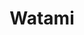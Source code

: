 ---
layout: place
title: "Watami"
permalink: /maine/brunswick/watami.html
stateAbbr: ME
stateName: Maine
cityName: Brunswick
seo:
  name: "Watami"
  type: Restaurant
  links: https://watamiinmaine.com/
description: "Looking for sushi in Brunswick, Maine? Check out Watami for a delightful Japanese dining experience. Enjoy a variety of sushi and other dishes in a welcoming..."
place_id: ChIJGaWo_VGHrUwRioh5AaI9r0k
photos:
  - name: >-
      places/ChIJGaWo_VGHrUwRioh5AaI9r0k/photos/AeeoHcJC2TNfonJ6Vd6KZiypIwLAT174u273igWuyMSY4fJHY2_oRLDg2oHK8X_zFmCQLOFAGBvrkRdW5YPQFVZzPCX2WBKuatKMkr2dDNPXtiiW-t7mSusLsFV8SKilkRQMohGrV7ZbItXeEnOoDOXvvHJAq7FSifxZlXTAt5NWC677IS0JNkV5bNDzPt3gfJyOsXEY9xaJD9VJuqdWD3F4M-n5noIlKkgB1j_h5Jb6XCANMQoRvAUMFwbXpKqrHTJXOojr3x29NRwDAxkc5SYxAS5zWf3qrGD4NBAzcBfIdaSpwg
    widthPx: 4032
    heightPx: 3024
    authorAttributions:
      - displayName: Watami
        uri: https://maps.google.com/maps/contrib/111084116296634723246
        photoUri: >-
          https://lh3.googleusercontent.com/a-/ALV-UjXHxz94tF0z5S0OW5WG59j6iibxjPC_LK1IwgWgH_e9_Gwq9wM=s100-p-k-no-mo
    flagContentUri: >-
      https://www.google.com/local/imagery/report/?cb_client=maps_api_places.places_api&image_key=!1e10!2sAF1QipNyDBMcYNtU3rAAXNrPCeUUcKAF_dURUrsiTZEb&hl=en-US
    googleMapsUri: >-
      https://www.google.com/maps/place//data=!3m4!1e2!3m2!1sAF1QipNyDBMcYNtU3rAAXNrPCeUUcKAF_dURUrsiTZEb!2e10!4m2!3m1!1s0x4cad8751fda8a519:0x49af3da20179888a
  - name: >-
      places/ChIJGaWo_VGHrUwRioh5AaI9r0k/photos/AeeoHcIYH2D3EOipgLXC6xb1mUYI6IcHLmtGd4CYx5f0mjbFGK4OljD0boQ2UX5m1OnRg7cBUFVWvYtMKVhBRW_oYQfjhUESpfjEI8ue_TtN1diyAstok2eww9E7UxKrrqwyD-w-PYwVmWPygXOkPHG2QoxV1KyXSkHXRbJtTWGzsAxul7s8yuOtUvu7AGeVQMXrkEmSu021mAYFvJndclR0cXvF8R_oxrdonQTwmmLxXdZPssj9CT2UEbrIOeTxhX-44mQx81bgus8nCQbnH_xiVTW5DGmmLytfluKdxARtbMXbSQ
    widthPx: 4032
    heightPx: 2268
    authorAttributions:
      - displayName: Watami
        uri: https://maps.google.com/maps/contrib/111084116296634723246
        photoUri: >-
          https://lh3.googleusercontent.com/a-/ALV-UjXHxz94tF0z5S0OW5WG59j6iibxjPC_LK1IwgWgH_e9_Gwq9wM=s100-p-k-no-mo
    flagContentUri: >-
      https://www.google.com/local/imagery/report/?cb_client=maps_api_places.places_api&image_key=!1e10!2sAF1QipMUlN1PrctDzfGAczTx-biGWoCmaGh93B1MW4jM&hl=en-US
    googleMapsUri: >-
      https://www.google.com/maps/place//data=!3m4!1e2!3m2!1sAF1QipMUlN1PrctDzfGAczTx-biGWoCmaGh93B1MW4jM!2e10!4m2!3m1!1s0x4cad8751fda8a519:0x49af3da20179888a
  - name: >-
      places/ChIJGaWo_VGHrUwRioh5AaI9r0k/photos/AeeoHcLNd5bBp-yhIJ9wf2Tw3leXgitfBgfJeo0dh6pG3rYS2FLE3t4l-DskAUIPkY7tgsbc9WI2HiF4BNI8-Ea-Y7HIhhbhn0jJg--suC2mEDXCjumuwlmero92tC-_XQkXe7ociiLuu2yem3g2Rz2-AJt8seR06ro_Sc6lGGWjuqiudxdiHwfx9q6C9Iwd2X5kR-V5vK8e0QRaYENmHbkmjokWk0-YeRvezf4Dng8VqJHN6hiMjOhDwekkEjRRREqMwlm8yzHToXqL45K-7rW_KuUu1aUnca_TU3pulHl5foxiTuoFWURdyLekc_rjAlp3OUsNHrw2X4A7bP4mcbfw8KO448UL1FPouh01ZL_VcUe62KJIMJ2yTvu7qljeiT7ptfQ7OoFUEFVTncjZQYa1xzE4q_QE2o_PpEumZBPOLig
    widthPx: 1952
    heightPx: 2603
    authorAttributions:
      - displayName: Kaleb Boucher
        uri: https://maps.google.com/maps/contrib/102728255114631095013
        photoUri: >-
          https://lh3.googleusercontent.com/a-/ALV-UjUwywn-HO6rHz7EI-Y3eyQeq77ICUc3HSlCf5xTu7ED88Np9S5J=s100-p-k-no-mo
    flagContentUri: >-
      https://www.google.com/local/imagery/report/?cb_client=maps_api_places.places_api&image_key=!1e10!2sCIHM0ogKEICAgIC_-v3XOw&hl=en-US
    googleMapsUri: >-
      https://www.google.com/maps/place//data=!3m4!1e2!3m2!1sCIHM0ogKEICAgIC_-v3XOw!2e10!4m2!3m1!1s0x4cad8751fda8a519:0x49af3da20179888a
  - name: >-
      places/ChIJGaWo_VGHrUwRioh5AaI9r0k/photos/AeeoHcKR5KmANGIS6Ni9KFGDSc2bdzbtIbBqB0YFFRHgp0XbQ2u4bw5bwPdR0ggWZIpAxe7ulSzifE99Lv9LWJ--3lKGAPL9A1ZAu6q5WxIBoARu6w_CWZlS_1Zr-63IcQddiDNfg9H1p7JHMA6Gy_pg_f8zDpcnOwP7ysVs2nqzd6m27LPRDbdXqgTXeMUC8HbFVZUO4Ug7KtLTum93PCjDBNd0ZOVcBGP8DDsB8kkXD9ZaflKu4Fd6noNBQs77MoteD3QZJUIL1i2C9MQhi6-kNd-9znNMDdOSGNdlfjkt2SA9M0xeHRue9aDVbXVklCsqTl1EHaSOQk0EGGFED562_lk0osCZAYHdyqYOk2Gxp-gzXjV29FskhUigaUYF-SChi_M_H41uAxA4XiXYVuaHqgFCiO-KTyxGXRPKTfuLC-I
    widthPx: 4032
    heightPx: 3024
    authorAttributions:
      - displayName: PrettyComfy
        uri: https://maps.google.com/maps/contrib/100187473728724157676
        photoUri: >-
          https://lh3.googleusercontent.com/a-/ALV-UjVKxvreZYBospjhm_3i827GUsOUQ8GyvMkPqw6vUwIqTut76FI=s100-p-k-no-mo
    flagContentUri: >-
      https://www.google.com/local/imagery/report/?cb_client=maps_api_places.places_api&image_key=!1e10!2sCIHM0ogKEICAgIDz8ufDfA&hl=en-US
    googleMapsUri: >-
      https://www.google.com/maps/place//data=!3m4!1e2!3m2!1sCIHM0ogKEICAgIDz8ufDfA!2e10!4m2!3m1!1s0x4cad8751fda8a519:0x49af3da20179888a
  - name: >-
      places/ChIJGaWo_VGHrUwRioh5AaI9r0k/photos/AeeoHcIZRsnSTU34n2wD-Ts7-MxrnSOwswtVuVeDHlQxNbdCm0-Q8oduG4soL4lUfsD6BBsbHs7xcJlEQmZzpmbwOS-8DnNdm4dgZ-onLxmng4LG--Int0OsaZmpZJkb68970WzQIvx0XrBgOUbrO01SoyKvgaNYjAMAP9OGscURrxpKDoIrhEGf5gCrXB6lP_28YDlmC-a9sjGj0DrvjiJb_sb80Rsu2McBLnZiS-qfRVNeBvfbLnGUGFxAXZ0QP56UtrELjGVoQ9h0pqsTcvtzMnMlDrktMea6Qi27XUknYClLQkkdQZbUq_-dC0ORk_qIC00R3agoGPpqODEst_HsL1OUNn8XIHutTbgZAVpDpOFvH1POzDU0FjoWQ0yxefOXHdXJpHUIjotvWGAgEdUw7jQhZ5T5WdCzo-VlDPMnmUP8WgI
    widthPx: 4032
    heightPx: 3024
    authorAttributions:
      - displayName: PrettyComfy
        uri: https://maps.google.com/maps/contrib/100187473728724157676
        photoUri: >-
          https://lh3.googleusercontent.com/a-/ALV-UjVKxvreZYBospjhm_3i827GUsOUQ8GyvMkPqw6vUwIqTut76FI=s100-p-k-no-mo
    flagContentUri: >-
      https://www.google.com/local/imagery/report/?cb_client=maps_api_places.places_api&image_key=!1e10!2sCIHM0ogKEICAgIDz8ufj8QE&hl=en-US
    googleMapsUri: >-
      https://www.google.com/maps/place//data=!3m4!1e2!3m2!1sCIHM0ogKEICAgIDz8ufj8QE!2e10!4m2!3m1!1s0x4cad8751fda8a519:0x49af3da20179888a
  - name: >-
      places/ChIJGaWo_VGHrUwRioh5AaI9r0k/photos/AeeoHcKDmeYkcU8ZN1_0VCeJjrSCEoLLNLhvhbREef9vZdAa25qksRiHqNqsbfWbOn0jX78ZBBaVCcTyoe0rUHOSDJ1cIbfvQdJpEsXBUohSit1Kln-KtgIR4cMM3ZzKBkHDVa0Fh5h2XFQ_l84-sFIemxAqS02hrALyKAlcY8qC7c9nj_qUwIGuN7c_HbrEZMoPcPHWxQZ6QiRVqYeALYeSIUJ-y6pQnGehTX6sjaHtCx1RnmYV9h_GuGdTg4Qk34B95InJxdfvWH7UWHLIZ9sPDVivaoM1RL0U8xyHNcFNUJR6rEhkjTy1Fmxn42UpJErwKkhx9KNpEpDkl5jlAPOUbiX64PX6WtYFl6Jp6ZRZexjJjhQCxj5G0gPQKh46T1MCTKIWjf1P-b2gnlwoCUK1VcIZ5PDkdL784PqGUBM3n9vGyw
    widthPx: 3024
    heightPx: 4032
    authorAttributions:
      - displayName: Moses Baik
        uri: https://maps.google.com/maps/contrib/107928871382391547537
        photoUri: >-
          https://lh3.googleusercontent.com/a-/ALV-UjVJmeRntLAmQ9z4jyVBJp83pH_J_XH-0lJolw58IlQRr7mLUYkpiQ=s100-p-k-no-mo
    flagContentUri: >-
      https://www.google.com/local/imagery/report/?cb_client=maps_api_places.places_api&image_key=!1e10!2sCIHM0ogKEICAgICZjtG6Ug&hl=en-US
    googleMapsUri: >-
      https://www.google.com/maps/place//data=!3m4!1e2!3m2!1sCIHM0ogKEICAgICZjtG6Ug!2e10!4m2!3m1!1s0x4cad8751fda8a519:0x49af3da20179888a
  - name: >-
      places/ChIJGaWo_VGHrUwRioh5AaI9r0k/photos/AeeoHcIooFrtXhGs5TkxcEhbW_avD5-8B_gUBhIZC0UvT8GZz99Pr9FKzyEZshrG60m1-uxaBw9zXa1yn9Yrv9vW5ODkTNNddfCfN2dt6wNvzypZd4CICaVzJfgzm0HHwwMYRWCsf3yNemdvJOfbgi3RG01zgw85rBF2AJdxr5t8o3JDAGUOshC7NNj9l5PBEa0qGFl2YIzqIijGxOlJvL1-ybhwzg-VsnbS3sBaChTd99np2dFc6mNY-_yvYpRCX22qm3lGtBIi1DQrOkpWHpWqO2MzujDe5EJq1VnTZzABXqSKJDPP1f3nALIOs7ngP5NDZeLec5QomV78PMoAwONbL9f8vOcPX3q2BVQR6HsGgiF5y2mM4qcoZEHLIkWs8n6YqEiQIa-DIbRuKE9MwXiMuNNbwnvH6HXVVTuX3Hz8bXxzIw
    widthPx: 1179
    heightPx: 882
    authorAttributions:
      - displayName: PrettyComfy
        uri: https://maps.google.com/maps/contrib/100187473728724157676
        photoUri: >-
          https://lh3.googleusercontent.com/a-/ALV-UjVKxvreZYBospjhm_3i827GUsOUQ8GyvMkPqw6vUwIqTut76FI=s100-p-k-no-mo
    flagContentUri: >-
      https://www.google.com/local/imagery/report/?cb_client=maps_api_places.places_api&image_key=!1e10!2sCIHM0ogKEICAgICbuYKvVw&hl=en-US
    googleMapsUri: >-
      https://www.google.com/maps/place//data=!3m4!1e2!3m2!1sCIHM0ogKEICAgICbuYKvVw!2e10!4m2!3m1!1s0x4cad8751fda8a519:0x49af3da20179888a
  - name: >-
      places/ChIJGaWo_VGHrUwRioh5AaI9r0k/photos/AeeoHcLvQ30TfH0OjJMnQ8CZnq_g_GsDMWnXMzhS9jC8-ZBL7w5ywJKhyA1zkjCbpSRSrgFqCJWQ5jAZTSw_BXkfD7e6Moj4lTtqzHhxGNgC0iFdaa0FkeX_HOmqZTMo3s8rpn7FPRq-_1Qo64IoRrf_6ayMzOU5yizOvD2LhtMnxL-jwh4UFrdsj7MrP_TmuZSPZ7KmQmLuaH7vfGBqUX-orY0WLQzieQOH1QyEBDc8y3AiQ6i_Blfn2tTD2IbsuBRsSsnYaeTGz4iqB2PQczhoReWTutue03YWdwRTP-hp2S2zaSIsARk11mv0AJiQJx4mDC3qdPvxior_qq2O5WHQlPkr2VvVVgwugYXO--7qdLUuCPdgJJ6_INHCpaeCwH9V2vNvkhCZynO4zfHH1yJrYlhbym1KFg2Mwa5HXxmX1YkCBDqr
    widthPx: 3024
    heightPx: 4032
    authorAttributions:
      - displayName: Moses Baik
        uri: https://maps.google.com/maps/contrib/107928871382391547537
        photoUri: >-
          https://lh3.googleusercontent.com/a-/ALV-UjVJmeRntLAmQ9z4jyVBJp83pH_J_XH-0lJolw58IlQRr7mLUYkpiQ=s100-p-k-no-mo
    flagContentUri: >-
      https://www.google.com/local/imagery/report/?cb_client=maps_api_places.places_api&image_key=!1e10!2sCIHM0ogKEICAgICZjtG63AE&hl=en-US
    googleMapsUri: >-
      https://www.google.com/maps/place//data=!3m4!1e2!3m2!1sCIHM0ogKEICAgICZjtG63AE!2e10!4m2!3m1!1s0x4cad8751fda8a519:0x49af3da20179888a
  - name: >-
      places/ChIJGaWo_VGHrUwRioh5AaI9r0k/photos/AeeoHcL4r78qJOamHgEIAPTo-jQAHBu-LpnTkmQhakhmWD-PxwPU67ZVLkMCZK9XyXrtHP5m_w1HM5kQJy9L4q49qp6EjP3ZZycqkAbPuHfds6MeQ41B7IHFHk3nrTV0iTMGoYQ7-Nq7S0mium9hb3CMudjyrEqPEy0VY0FJjIxd5OJCf9dvBn0SeBJCqaRnScrR_85khkGwjiA9XuULq5rogKJLf22XTTKu9aDv8Htri36mECddmiUH5xR2ZuiGIp5qu312t6ZiMuOB7-4PXZ-EP5dIFx5aG7cY6UWMgBL66X_n15T3V17TMQp_LUY0eWtTIKsHsQHVNr6nFVQ6IyOszZNCVOSdUs-1N1l6cfqIiLp2rBSqQ4a7380daAZzDFS02KXuPIrPLPQuL5mhOXZNni5Xve18iT13JbVb2kT6u8GQzQ
    widthPx: 3024
    heightPx: 4032
    authorAttributions:
      - displayName: Logan Cobb
        uri: https://maps.google.com/maps/contrib/111304816634475184689
        photoUri: >-
          https://lh3.googleusercontent.com/a-/ALV-UjU7yPVMbptWcXhQCOfurVk3Pv_S0i3R_Xj4HstATWEGpFOcttGl=s100-p-k-no-mo
    flagContentUri: >-
      https://www.google.com/local/imagery/report/?cb_client=maps_api_places.places_api&image_key=!1e10!2sCIHM0ogKEICAgIDZgsTWUQ&hl=en-US
    googleMapsUri: >-
      https://www.google.com/maps/place//data=!3m4!1e2!3m2!1sCIHM0ogKEICAgIDZgsTWUQ!2e10!4m2!3m1!1s0x4cad8751fda8a519:0x49af3da20179888a
  - name: >-
      places/ChIJGaWo_VGHrUwRioh5AaI9r0k/photos/AeeoHcKdUKq_1_mle_sOfg6tvBT8moaexpjQQO8QKPFdf54inKq4HK2Bzx1u-USdtUwbG4tQ93aBhl1zbHjYabW7jPUX3Cww-ToYBRKr0YsxCWGYEKnN58s5UrzZJnNJb-YW7tviULJrSl0wXYjgBge-9h6RoiRmsmBSWqvhKd2MGhjCqPUP3NTtYkt38zOlCH6GgPMRTYQPvc8omoOjf5aOAzx9JpGXJMBKBItDbFcyYlsWcoIbkruHJL_Gfwin1nygtlT-VqpWMG5ehSVoRdP-3G9aeSjILMHbAvlFQ1r10dYqm3Ud8G8UbmWbWI2hhiCS_uywDk1MlgAYm5CVlj005cqZwnolpqlbXmBSexUZg1uXpGlzOjDHv6wLxoflSdSjke4Rhg2qXo7XFuGtoYYoCqxxZg_YQVB8fhShlPhc_lqD78lv
    widthPx: 3024
    heightPx: 4032
    authorAttributions:
      - displayName: Dale Harrington
        uri: https://maps.google.com/maps/contrib/101105496542726282980
        photoUri: >-
          https://lh3.googleusercontent.com/a-/ALV-UjXM3GG355tNKaJxL5fhsKHuXVkKuQON6K7upjdgJhCtLx2vax7J=s100-p-k-no-mo
    flagContentUri: >-
      https://www.google.com/local/imagery/report/?cb_client=maps_api_places.places_api&image_key=!1e10!2sCIHM0ogKEICAgIC1pfH08QE&hl=en-US
    googleMapsUri: >-
      https://www.google.com/maps/place//data=!3m4!1e2!3m2!1sCIHM0ogKEICAgIC1pfH08QE!2e10!4m2!3m1!1s0x4cad8751fda8a519:0x49af3da20179888a
address: 115 Maine St, Brunswick, ME 04011, USA
street: 115 Maine St
city: Brunswick
state: ME
zip: '04011'
country: USA
neighborhood: Brunswick
latitude: '43.915898'
longitude: '-69.965070'
accessibility_options:
  wheelchairAccessibleParking: true
  wheelchairAccessibleRestroom: true
business_status: OPERATIONAL
name: Watami
google_maps_links:
  directionsUri: >-
    https://www.google.com/maps/dir//''/data=!4m7!4m6!1m1!4e2!1m2!1m1!1s0x4cad8751fda8a519:0x49af3da20179888a!3e0
  placeUri: https://maps.google.com/?cid=5309530251711842442
  writeAReviewUri: >-
    https://www.google.com/maps/place//data=!4m3!3m2!1s0x4cad8751fda8a519:0x49af3da20179888a!12e1
  reviewsUri: >-
    https://www.google.com/maps/place//data=!4m4!3m3!1s0x4cad8751fda8a519:0x49af3da20179888a!9m1!1b1
  photosUri: >-
    https://www.google.com/maps/place//data=!4m3!3m2!1s0x4cad8751fda8a519:0x49af3da20179888a!10e5
primary_type: Sushi Restaurant
opening_hours:
  regular: null
  current: null
secondary_opening_hours:
  regular:
    weekdayDescriptions: null
    type: null
  current:
    weekdayDescriptions: null
    type: null
phone: (207) 888-4088
price_level: PRICE_LEVEL_MODERATE
price_range: $20 &ndash; $30
rating: '4.6'
rating_count: 300
website: https://watamiinmaine.com/
reviews:
  - name: >-
      places/ChIJGaWo_VGHrUwRioh5AaI9r0k/reviews/ChdDSUhNMG9nS0VJQ0FnSURmX3F2Nnh3RRAB
    relativePublishTimeDescription: 3 months ago
    rating: 5
    text:
      text: |-
        Delicious sushi and ramen!
        Staff were friendly and service was quick.
        Average prices for the food, and the quality was awesome!
        Definitely will return.
      languageCode: en
    originalText:
      text: |-
        Delicious sushi and ramen!
        Staff were friendly and service was quick.
        Average prices for the food, and the quality was awesome!
        Definitely will return.
      languageCode: en
    authorAttribution:
      displayName: Rob Ripley
      uri: https://www.google.com/maps/contrib/112622582759924823441/reviews
      photoUri: >-
        https://lh3.googleusercontent.com/a-/ALV-UjV9hGtZ-nOKB1l6gJ5Dn64Q_L-YEJpDiltnJ0aHva7akJ0hwO4C=s128-c0x00000000-cc-rp-mo-ba5
    publishTime: '2025-01-07T03:24:37.910077Z'
    flagContentUri: >-
      https://www.google.com/local/review/rap/report?postId=ChdDSUhNMG9nS0VJQ0FnSURmX3F2Nnh3RRAB&d=17924085&t=1
    googleMapsUri: >-
      https://www.google.com/maps/reviews/data=!4m6!14m5!1m4!2m3!1sChdDSUhNMG9nS0VJQ0FnSURmX3F2Nnh3RRAB!2m1!1s0x4cad8751fda8a519:0x49af3da20179888a
  - name: >-
      places/ChIJGaWo_VGHrUwRioh5AaI9r0k/reviews/ChdDSUhNMG9nS0VJQ0FnSURYb0tYYy1RRRAB
    relativePublishTimeDescription: 5 months ago
    rating: 5
    text:
      text: >-
        Stopped in here for a quick snack and was presently surprised. The food
        was amazing! Super fresh, tasty and the service was great. Highly
        recommend tasting a couple of appetizers from the menu - you will not be
        disappointed!! I recommend the baked salmon roll - add avocado and you
        can thank me later
      languageCode: en
    originalText:
      text: >-
        Stopped in here for a quick snack and was presently surprised. The food
        was amazing! Super fresh, tasty and the service was great. Highly
        recommend tasting a couple of appetizers from the menu - you will not be
        disappointed!! I recommend the baked salmon roll - add avocado and you
        can thank me later
      languageCode: en
    authorAttribution:
      displayName: Karleen Porcena
      uri: https://www.google.com/maps/contrib/107406036202429592540/reviews
      photoUri: >-
        https://lh3.googleusercontent.com/a-/ALV-UjXxZ8timhrDwrDCmJZYKWdW2JMkEu0svLrJeIye2m9FuAsbTZLLAA=s128-c0x00000000-cc-rp-mo
    publishTime: '2024-10-22T20:00:22.342914Z'
    flagContentUri: >-
      https://www.google.com/local/review/rap/report?postId=ChdDSUhNMG9nS0VJQ0FnSURYb0tYYy1RRRAB&d=17924085&t=1
    googleMapsUri: >-
      https://www.google.com/maps/reviews/data=!4m6!14m5!1m4!2m3!1sChdDSUhNMG9nS0VJQ0FnSURYb0tYYy1RRRAB!2m1!1s0x4cad8751fda8a519:0x49af3da20179888a
  - name: >-
      places/ChIJGaWo_VGHrUwRioh5AaI9r0k/reviews/ChZDSUhNMG9nS0VJQ0FnSUM5N3FfMUxBEAE
    relativePublishTimeDescription: a year ago
    rating: 5
    text:
      text: >-
        A nice find in Brunswick. The best sushi I’ve had in a long time - great
        flavor, texture, fresh. A sensory delight of the palette. The area is
        cozy, well lit, and clean and smells fresh. Service is prompt and
        attentive. Price is very fair. Food is wonderful. Can’t wait to return
      languageCode: en
    originalText:
      text: >-
        A nice find in Brunswick. The best sushi I’ve had in a long time - great
        flavor, texture, fresh. A sensory delight of the palette. The area is
        cozy, well lit, and clean and smells fresh. Service is prompt and
        attentive. Price is very fair. Food is wonderful. Can’t wait to return
      languageCode: en
    authorAttribution:
      displayName: Paul
      uri: https://www.google.com/maps/contrib/105907536385149356518/reviews
      photoUri: >-
        https://lh3.googleusercontent.com/a/ACg8ocJen6DGwRLSgP0EobT82dvHWipQzBoa8ZRXIlHdtLrZ-RQrJtq0=s128-c0x00000000-cc-rp-mo-ba4
    publishTime: '2024-03-05T22:54:41.708597Z'
    flagContentUri: >-
      https://www.google.com/local/review/rap/report?postId=ChZDSUhNMG9nS0VJQ0FnSUM5N3FfMUxBEAE&d=17924085&t=1
    googleMapsUri: >-
      https://www.google.com/maps/reviews/data=!4m6!14m5!1m4!2m3!1sChZDSUhNMG9nS0VJQ0FnSUM5N3FfMUxBEAE!2m1!1s0x4cad8751fda8a519:0x49af3da20179888a
  - name: >-
      places/ChIJGaWo_VGHrUwRioh5AaI9r0k/reviews/ChZDSUhNMG9nS0VJQ0FnSUNfcTZUc0d3EAE
    relativePublishTimeDescription: 2 months ago
    rating: 5
    text:
      text: >-
        Beautiful quaint little restaurant in Brunswick. Adorable interior. Nice
        music playing in the background. The only place I trust for my delicious
        sushi rolls. Amazing customer service. Very clean and quick service as
        well. Their food is the best!! So much better than kume.
      languageCode: en
    originalText:
      text: >-
        Beautiful quaint little restaurant in Brunswick. Adorable interior. Nice
        music playing in the background. The only place I trust for my delicious
        sushi rolls. Amazing customer service. Very clean and quick service as
        well. Their food is the best!! So much better than kume.
      languageCode: en
    authorAttribution:
      displayName: Mia Christensen
      uri: https://www.google.com/maps/contrib/116271687353510363105/reviews
      photoUri: >-
        https://lh3.googleusercontent.com/a-/ALV-UjU1m4nmXJK_SiM5WLgmjvq4IHsuxX9yoZ5jGNa4dqwLSLF25uk=s128-c0x00000000-cc-rp-mo
    publishTime: '2025-01-19T02:48:40.274437Z'
    flagContentUri: >-
      https://www.google.com/local/review/rap/report?postId=ChZDSUhNMG9nS0VJQ0FnSUNfcTZUc0d3EAE&d=17924085&t=1
    googleMapsUri: >-
      https://www.google.com/maps/reviews/data=!4m6!14m5!1m4!2m3!1sChZDSUhNMG9nS0VJQ0FnSUNfcTZUc0d3EAE!2m1!1s0x4cad8751fda8a519:0x49af3da20179888a
  - name: >-
      places/ChIJGaWo_VGHrUwRioh5AaI9r0k/reviews/ChZDSUhNMG9nS0VJQ0FnSUM1MFpEZUNBEAE
    relativePublishTimeDescription: a year ago
    rating: 1
    text:
      text: >-
        I am sitting at the sushi bar in your restaurant at this moment. There
        is no one else here. It would be pleasant if the waitress had maybe just
        a little smile on her face to make customers feel welcome.  I ordered
        large sake/nothing special.


        Place was empty  but nonetheless waitress rush me to order.


        Seafood Soup $8.00

        menu indicates: crabstick?, scallop, fish cake and shrimp.  All
        vegetables, instant broth.   NO CRABSTICK?, NO SCALLOP NO FISHCAKE in
        soup.☹️☹️


        Next


        Tuna sushi (2 pieces) $8.00and Soft Shell Spider crab roll $14.00


        Initially, I was excited, as things looked good. However..... crab roll
        was made from bits of canned crabmeat molded into a claw shape
        accompanied with 3 futomaki slices. ☹️☹️

        Tuna was served barely chilled  but fresh😐😐


        Twice waitress asked anything else? anything else? Very annoying 😖😖


        Peach tea $5.75


        Brought in fancy to go cup with check total $51.75

        plus $8.00 gratuity (conciliatory)


        I purposefully came less than well dressed.

        I didn't feel welcomed or even respected from the beginning.


        The entire experience was much less than unexceptional 🤭🤭


        The waitress gave the the impression that I was not worthy to be within
        their walls🤑
      languageCode: en
    originalText:
      text: >-
        I am sitting at the sushi bar in your restaurant at this moment. There
        is no one else here. It would be pleasant if the waitress had maybe just
        a little smile on her face to make customers feel welcome.  I ordered
        large sake/nothing special.


        Place was empty  but nonetheless waitress rush me to order.


        Seafood Soup $8.00

        menu indicates: crabstick?, scallop, fish cake and shrimp.  All
        vegetables, instant broth.   NO CRABSTICK?, NO SCALLOP NO FISHCAKE in
        soup.☹️☹️


        Next


        Tuna sushi (2 pieces) $8.00and Soft Shell Spider crab roll $14.00


        Initially, I was excited, as things looked good. However..... crab roll
        was made from bits of canned crabmeat molded into a claw shape
        accompanied with 3 futomaki slices. ☹️☹️

        Tuna was served barely chilled  but fresh😐😐


        Twice waitress asked anything else? anything else? Very annoying 😖😖


        Peach tea $5.75


        Brought in fancy to go cup with check total $51.75

        plus $8.00 gratuity (conciliatory)


        I purposefully came less than well dressed.

        I didn't feel welcomed or even respected from the beginning.


        The entire experience was much less than unexceptional 🤭🤭


        The waitress gave the the impression that I was not worthy to be within
        their walls🤑
      languageCode: en
    authorAttribution:
      displayName: Alan Gagné
      uri: https://www.google.com/maps/contrib/102243271465060852031/reviews
      photoUri: >-
        https://lh3.googleusercontent.com/a-/ALV-UjX7LKNVaPEw70q-hnAtzdiGM1bZpx1zGvv_Cl6XHXkVHTmFEgaYXw=s128-c0x00000000-cc-rp-mo
    publishTime: '2023-10-16T14:13:22.410734Z'
    flagContentUri: >-
      https://www.google.com/local/review/rap/report?postId=ChZDSUhNMG9nS0VJQ0FnSUM1MFpEZUNBEAE&d=17924085&t=1
    googleMapsUri: >-
      https://www.google.com/maps/reviews/data=!4m6!14m5!1m4!2m3!1sChZDSUhNMG9nS0VJQ0FnSUM1MFpEZUNBEAE!2m1!1s0x4cad8751fda8a519:0x49af3da20179888a
parking_options:
  freeParkingLot: true
  freeStreetParking: true
  valetParking: false
payment_options:
  acceptsCreditCards: true
  acceptsDebitCards: true
  acceptsCashOnly: false
  acceptsNfc: true
allow_dogs: null
curbside_pickup: true
delivery: true
dine_in: true
good_for_children: true
good_for_groups: true
good_for_sports: false
live_music: false
menu_for_children: false
outdoor_seating: true
reservable: true
restroom: true
serves_beer: true
serves_breakfast: false
serves_brunch: null
serves_cocktails: true
serves_coffee: true
serves_dinner: true
serves_dessert: true
serves_lunch: true
serves_vegetarian_food: true
serves_wine: true
takeout: true
summary: null

---